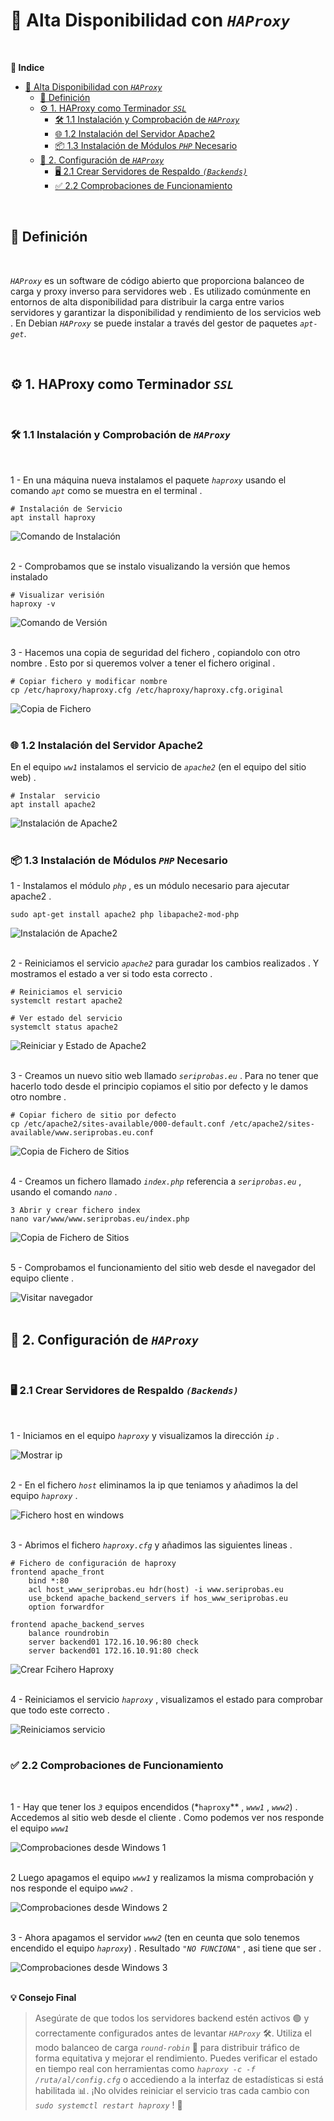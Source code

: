 # 🔄 Alta Disponibilidad con *``HAProxy``*
<br>

**📑 Indice**
- [🔄 Alta Disponibilidad con *``HAProxy``*](#-alta-disponibilidad-con-haproxy)
  - [📝 Definición](#-definición)
  - [⚙️ 1. HAProxy como Terminador *``SSL``*](#️-1-haproxy-como-terminador-ssl)
    - [🛠️ 1.1 Instalación y Comprobación de *``HAProxy``*](#️-11-instalación-y-comprobación-de-haproxy)
    - [️🌐 1.2 Instalación del Servidor Apache2](#️-12-instalación-del-servidor-apache2)
    - [📦 1.3 Instalación de Módulos *``PHP``* Necesario](#-13-instalación-de-módulos-php-necesario)
  - [🔧 2. Configuración de *``HAProxy``*](#-2-configuración-de-haproxy)
    - [🖥️ 2.1 Crear Servidores de Respaldo *``(Backends)``*](#️-21-crear-servidores-de-respaldo-backends)
    - [✅ 2.2 Comprobaciones de Funcionamiento](#-22-comprobaciones-de-funcionamiento)

<br>

## 📝 Definición 
<br>

*``HAProxy``* es un software de código abierto que proporciona balanceo de carga y proxy inverso para servidores web . Es utilizado comúnmente en entornos de alta disponibilidad para distribuir la carga entre varios servidores y garantizar la disponibilidad y rendimiento de los servicios web . En Debian *``HAProxy``* se puede instalar a través del gestor de paquetes *``apt-get``*.

<br>

## ⚙️ 1. HAProxy como Terminador *``SSL``*
<br>

### 🛠️ 1.1 Instalación y Comprobación de *``HAProxy``*
<br>

1 - En una máquina nueva instalamos el paquete *``haproxy``* usando el comando *``apt``* como se muestra en el terminal .

~~~~~~~~~~~~~~~~~~~~
# Instalación de Servicio
apt install haproxy
~~~~~~~~~~~~~~~~~~~~

![Comando de Instalación](./img/HAProxy/1_aproxy_instalacion.png)
<br>
<br>


2 - Comprobamos que se instalo visualizando la versión que hemos instalado

~~~~~~~~~~~~
# Visualizar verisión
haproxy -v
~~~~~~~~~~~~

![Comando de Versión](./img/HAProxy/2_aproxy_version.png)
<br>
<br>


3 - Hacemos una copia de seguridad del fichero , copiandolo con otro nombre . Esto por si queremos volver a tener el fichero original .

~~~~~~~~~~~~~~~~~~~~~~~~~~~~~~~~~~~~~~~~~~~~~~~~~~~~~~~~~~~~~~
# Copiar fichero y modificar nombre
cp /etc/haproxy/haproxy.cfg /etc/haproxy/haproxy.cfg.original
~~~~~~~~~~~~~~~~~~~~~~~~~~~~~~~~~~~~~~~~~~~~~~~~~~~~~~~~~~~~~~

![Copia de Fichero](./img/HAProxy/3_copia_fichero.png)
<br>
<br>



### ️🌐 1.2 Instalación del Servidor Apache2

En el equipo *``ww1``* instalamos el servicio de *``apache2``* (en el equipo del sitio web) .

~~~~~~~~~~~~~~~~~~~~
# Instalar  servicio
apt install apache2
~~~~~~~~~~~~~~~~~~~~

![Instalación de Apache2](./img/HAProxy/4_instalacion_apache2.png)
<br>
<br>



### 📦 1.3 Instalación de Módulos *``PHP``* Necesario

1 - Instalamos el módulo *``php``* , es un módulo necesario para ajecutar apache2 .

~~~~~~~~~~~~~~~~~~~~~~~~~~~~~~~~~~~~~~~~~~~~~~~~~~~~
sudo apt-get install apache2 php libapache2-mod-php
~~~~~~~~~~~~~~~~~~~~~~~~~~~~~~~~~~~~~~~~~~~~~~~~~~~~

![Instalación de Apache2](./img/HAProxy/5_instalacion_php.png)
<br>
<br>


2 - Reiniciamos el servicio *``apache2``* para guradar los cambios realizados . Y mostramos el estado a ver si todo esta correcto .

~~~~~~~~~~~~~~~~~~~~~~~~~~
# Reiniciamos el servicio 
systemclt restart apache2

# Ver estado del servicio
systemclt status apache2
~~~~~~~~~~~~~~~~~~~~~~~~~~

![Reiniciar y Estado de Apache2](./img/HAProxy/6_reinciar_status_apache2.png)
<br>
<br>


3 - Creamos un nuevo sitio web llamado *``seriprobas.eu``* . Para no tener que hacerlo todo desde el principio copiamos el sitio por defecto y le damos otro nombre .

~~~~~~~~~~~~~~~~~~~~~~~~~~~~~~~~~~~~~~~~~~~~~~~~~~~~~~~~~~~~~~~~~~~~~~~~~~~~~~~~~~~~~~~~~~~~~~~~~~~~
# Copiar fichero de sitio por defecto
cp /etc/apache2/sites-available/000-default.conf /etc/apache2/sites-available/www.seriprobas.eu.conf
~~~~~~~~~~~~~~~~~~~~~~~~~~~~~~~~~~~~~~~~~~~~~~~~~~~~~~~~~~~~~~~~~~~~~~~~~~~~~~~~~~~~~~~~~~~~~~~~~~~~

![Copia de Fichero de Sitios](./img/HAProxy/7_copia_sites_avaliables.png)
<br>
<br>


4 - Creamos un fichero llamado *``index.php``* referencia a  *``seriprobas.eu``* , usando el comando *``nano``* . 

~~~~~~~~~~~~~~~~~~~~~~~~~~~~~~~~~~~~~~~~~
3 Abrir y crear fichero index
nano var/www/www.seriprobas.eu/index.php
~~~~~~~~~~~~~~~~~~~~~~~~~~~~~~~~~~~~~~~~~

![Copia de Fichero de Sitios](./img/HAProxy/8_crear_fichero_index.png)
<br>
<br>


5 - Comprobamos el funcionamiento del sitio web desde el navegador del equipo cliente .

![Visitar navegador](./img/HAProxy/9_comprobar_index_w10.png)
<br>
<br>



## 🔧 2. Configuración de *``HAProxy``*
<br>

### 🖥️ 2.1 Crear Servidores de Respaldo *``(Backends)``*
<br>

1 - Iniciamos en el equipo *``haproxy``* y visualizamos la dirección *``ip``* . 

![Mostrar ip](./img/HAProxy/10_ver_ip.png)
<br>
<br>


2 - En el fichero *``host``* eliminamos la ip que teniamos y añadimos la del equipo *``haproxy``* .

![Fichero host en windows](./img/HAProxy/11_fichero_hostss_w10.png)
<br>
<br>


3 - Abrimos el fichero *``haproxy.cfg``* y añadimos las siguientes lineas .

~~~~~~~~~~~~~~~~~~~~~~~~~~~~~~~~~~~~~~~~~~~~~~~~~~~~~~~~~~~~~~~
# Fichero de configuración de haproxy
frontend apache_front
	bind *:80
	acl host_www_seriprobas.eu hdr(host) -i www.seriprobas.eu
	use_bckend apache_backend_servers if hos_www_seriprobas.eu
	option forwardfor

frontend apache_backend_serves
	balance roundrobin
	server backend01 172.16.10.96:80 check
	server backend01 172.16.10.91:80 check
~~~~~~~~~~~~~~~~~~~~~~~~~~~~~~~~~~~~~~~~~~~~~~~~~~~~~~~~~~~~~~~

![Crear Fcihero Haproxy](./img/HAProxy/12_fichero_haproxy.png)
<br>
<br>


4 - Reiniciamos el servicio *``haproxy``* , visualizamos el estado para comprobar que todo este correcto .

![Reiniciamos servicio](./img/HAProxy/13_reinicio.png)
<br>
<br>


### ✅ 2.2 Comprobaciones de Funcionamiento
<br>

1 - Hay que tener los *``3``* equipos encendidos (*``haproxy``** , *``www1``* , *``www2``*) . Accedemos al sitio web desde el cliente . Como podemos ver nos responde el equipo *``www1``*

![Comprobaciones desde Windows 1](./img/HAProxy/14_comprobacion_w10.png)
<br>
<br>


2 Luego apagamos el equipo *``www1``* y realizamos la misma comprobación y nos responde el equipo *``www2``* .

![Comprobaciones desde Windows 2](./img/HAProxy/15_comprobacion_w10.png)
<br>
<br>


3 - Ahora apagamos el servidor *``www2``* (ten en ceunta que solo tenemos encendido el equipo *``haproxy``*) . Resultado *``"NO FUNCIONA"``* , asi tiene que ser .

![Comprobaciones desde Windows 3](./img/HAProxy/16_comprobacion_w10.png)
<br>
<br>



**💡 Consejo Final**

>Asegúrate de que todos los servidores backend estén activos 🟢 y correctamente configurados antes de levantar *``HAProxy``* 🛠️.
>Utiliza el modo balanceo de carga *``round-robin``* 🔁 para distribuir tráfico de forma equitativa y mejorar el rendimiento.
>Puedes verificar el estado en tiempo real con herramientas como *``haproxy -c -f /ruta/al/config.cfg``* o accediendo a la interfaz de estadísticas si está habilitada 📊.
>¡No olvides reiniciar el servicio tras cada cambio con *``sudo systemctl restart haproxy``* ! 🔄